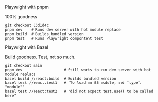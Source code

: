 Playwright with pnpm

100% goodness

```
git checkout 03d1d4c
pnpm dev    # Runs dev server with hot module replace
pnpm build  # Builds bundled version
pnpm test   # Runs Playwright compontent test
```

Playwright with Bazel

Build goodness. Test, not so much.

```
git checkout main
pnpm dev                   # Still works to run dev server with hot module replace
bazel build //react:build  # Builds bundled version
bazel test //react:test1   # 'To load an ES module, set "type": "module"'
bazel test //react:test2   # "did not expect test.use() to be called here"
```
